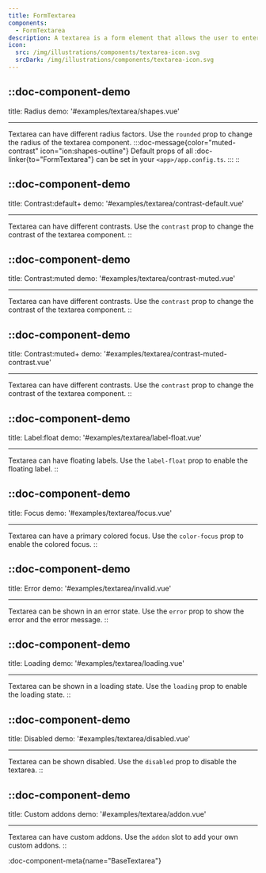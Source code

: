 ```yaml
---
title: FormTextarea
components:
  - FormTextarea
description: A textarea is a form element that allows the user to enter long text data from the keyboard. Explore the available customization options.
icon:
  src: /img/illustrations/components/textarea-icon.svg
  srcDark: /img/illustrations/components/textarea-icon.svg
---
```


::doc-component-demo
---
title: Radius
demo: '#examples/textarea/shapes.vue'

---

Textarea can have different radius factors. Use the `rounded` prop to change the radius of the textarea component.
:::doc-message{color="muted-contrast" icon="ion:shapes-outline"}
Default props of all :doc-linker{to="FormTextarea"} can be set in your `<app>/app.config.ts`.
:::
::

::doc-component-demo
---
title: Contrast:default+
demo: '#examples/textarea/contrast-default.vue'

---

Textarea can have different contrasts. Use the `contrast` prop to change the contrast of the textarea component.
::

::doc-component-demo
---
title: Contrast:muted
demo: '#examples/textarea/contrast-muted.vue'

---

Textarea can have different contrasts. Use the `contrast` prop to change the contrast of the textarea component.
::

::doc-component-demo
---
title: Contrast:muted+
demo: '#examples/textarea/contrast-muted-contrast.vue'

---

Textarea can have different contrasts. Use the `contrast` prop to change the contrast of the textarea component.
::

::doc-component-demo
---
title: Label:float
demo: '#examples/textarea/label-float.vue'

---

Textarea can have floating labels. Use the `label-float` prop to enable the floating label.
::

::doc-component-demo
---
title: Focus
demo: '#examples/textarea/focus.vue'

---

Textarea can have a primary colored focus. Use the `color-focus` prop to enable the colored focus.
::

::doc-component-demo
---
title: Error
demo: '#examples/textarea/invalid.vue'

---

Textarea can be shown in an error state. Use the `error` prop to show the error and the error message.
::

::doc-component-demo
---
title: Loading
demo: '#examples/textarea/loading.vue'

---

Textarea can be shown in a loading state. Use the `loading` prop to enable the loading state.
::

::doc-component-demo
---
title: Disabled
demo: '#examples/textarea/disabled.vue'

---

Textarea can be shown disabled. Use the `disabled` prop to disable the textarea.
::

::doc-component-demo
---
title: Custom addons
demo: '#examples/textarea/addon.vue'

---

Textarea can have custom addons. Use the `addon` slot to add your own custom addons.
::

:doc-component-meta{name="BaseTextarea"}
